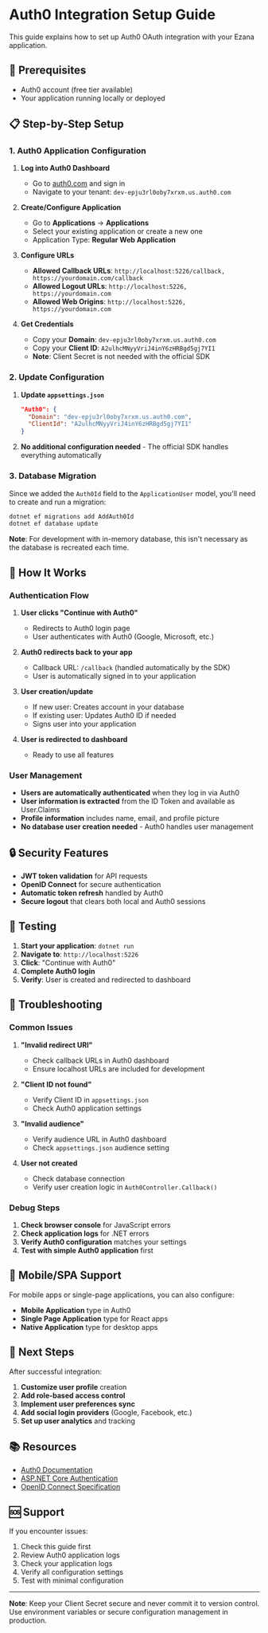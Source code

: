 # Auth0 Integration Setup Guide

This guide explains how to set up Auth0 OAuth integration with your Ezana application.

## 🔧 Prerequisites

- Auth0 account (free tier available)
- Your application running locally or deployed

## 📋 Step-by-Step Setup

### 1. Auth0 Application Configuration

1. **Log into Auth0 Dashboard**
   - Go to [auth0.com](https://auth0.com) and sign in
   - Navigate to your tenant: `dev-epju3rl0oby7xrxm.us.auth0.com`

2. **Create/Configure Application**
   - Go to **Applications** → **Applications**
   - Select your existing application or create a new one
   - Application Type: **Regular Web Application**

3. **Configure URLs**
   - **Allowed Callback URLs**: `http://localhost:5226/callback, https://yourdomain.com/callback`
   - **Allowed Logout URLs**: `http://localhost:5226, https://yourdomain.com`
   - **Allowed Web Origins**: `http://localhost:5226, https://yourdomain.com`

4. **Get Credentials**
   - Copy your **Domain**: `dev-epju3rl0oby7xrxm.us.auth0.com`
   - Copy your **Client ID**: `A2ulhcMNyyVriJ4inY6zHRBgd5gj7YI1`
   - **Note**: Client Secret is not needed with the official SDK

### 2. Update Configuration

1. **Update `appsettings.json`**
   ```json
   "Auth0": {
     "Domain": "dev-epju3rl0oby7xrxm.us.auth0.com",
     "ClientId": "A2ulhcMNyyVriJ4inY6zHRBgd5gj7YI1"
   }
   ```

2. **No additional configuration needed** - The official SDK handles everything automatically

### 3. Database Migration

Since we added the `Auth0Id` field to the `ApplicationUser` model, you'll need to create and run a migration:

```bash
dotnet ef migrations add AddAuth0Id
dotnet ef database update
```

**Note**: For development with in-memory database, this isn't necessary as the database is recreated each time.

## 🚀 How It Works

### Authentication Flow

1. **User clicks "Continue with Auth0"**
   - Redirects to Auth0 login page
   - User authenticates with Auth0 (Google, Microsoft, etc.)

2. **Auth0 redirects back to your app**
   - Callback URL: `/callback` (handled automatically by the SDK)
   - User is automatically signed in to your application

3. **User creation/update**
   - If new user: Creates account in your database
   - If existing user: Updates Auth0 ID if needed
   - Signs user into your application

4. **User is redirected to dashboard**
   - Ready to use all features

### User Management

- **Users are automatically authenticated** when they log in via Auth0
- **User information is extracted** from the ID Token and available as User.Claims
- **Profile information** includes name, email, and profile picture
- **No database user creation needed** - Auth0 handles user management

## 🔒 Security Features

- **JWT token validation** for API requests
- **OpenID Connect** for secure authentication
- **Automatic token refresh** handled by Auth0
- **Secure logout** that clears both local and Auth0 sessions

## 🧪 Testing

1. **Start your application**: `dotnet run`
2. **Navigate to**: `http://localhost:5226`
3. **Click**: "Continue with Auth0"
4. **Complete Auth0 login**
5. **Verify**: User is created and redirected to dashboard

## 🐛 Troubleshooting

### Common Issues

1. **"Invalid redirect URI"**
   - Check callback URLs in Auth0 dashboard
   - Ensure localhost URLs are included for development

2. **"Client ID not found"**
   - Verify Client ID in `appsettings.json`
   - Check Auth0 application settings

3. **"Invalid audience"**
   - Verify audience URL in Auth0 dashboard
   - Check `appsettings.json` audience setting

4. **User not created**
   - Check database connection
   - Verify user creation logic in `Auth0Controller.Callback()`

### Debug Steps

1. **Check browser console** for JavaScript errors
2. **Check application logs** for .NET errors
3. **Verify Auth0 configuration** matches your settings
4. **Test with simple Auth0 application** first

## 📱 Mobile/SPA Support

For mobile apps or single-page applications, you can also configure:
- **Mobile Application** type in Auth0
- **Single Page Application** type for React apps
- **Native Application** type for desktop apps

## 🔄 Next Steps

After successful integration:

1. **Customize user profile** creation
2. **Add role-based access control**
3. **Implement user preferences sync**
4. **Add social login providers** (Google, Facebook, etc.)
5. **Set up user analytics** and tracking

## 📚 Resources

- [Auth0 Documentation](https://auth0.com/docs)
- [ASP.NET Core Authentication](https://docs.microsoft.com/en-us/aspnet/core/security/authentication/)
- [OpenID Connect Specification](https://openid.net/connect/)

## 🆘 Support

If you encounter issues:

1. Check this guide first
2. Review Auth0 application logs
3. Check your application logs
4. Verify all configuration settings
5. Test with minimal configuration

---

**Note**: Keep your Client Secret secure and never commit it to version control. Use environment variables or secure configuration management in production.
